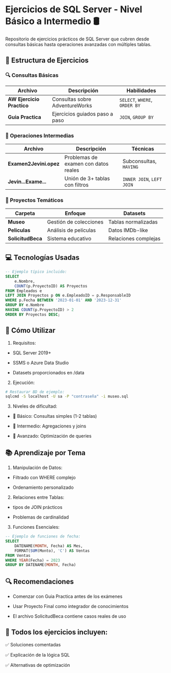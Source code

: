 # Ejercicios de SQL Server - Nivel Básico a Intermedio 🛢️

Repositorio de ejercicios prácticos de SQL Server que cubren desde consultas básicas hasta operaciones avanzadas con múltiples tablas.

## 📂 Estructura de Ejercicios

### 🔍 Consultas Básicas
| Archivo | Descripción | Habilidades |
|---------|-------------|-------------|
| **AW Ejercicio Practico** | Consultas sobre AdventureWorks | `SELECT`, `WHERE`, `ORDER BY` |
| **Guia Practica** | Ejercicios guiados paso a paso | `JOIN`, `GROUP BY` |

### 🧩 Operaciones Intermedias
| Archivo | Descripción | Técnicas |
|---------|-------------|----------|
| **Examen2Jevini.opez** | Problemas de examen con datos reales | Subconsultas, `HAVING` |
| **Jevin...Exame...** | Unión de 3+ tablas con filtros | `INNER JOIN`, `LEFT JOIN` |

### 🎯 Proyectos Temáticos
| Carpeta | Enfoque | Datasets |
|---------|---------|----------|
| **Museo** | Gestión de colecciones | Tablas normalizadas |
| **Peliculas** | Análisis de películas | Datos IMDb-like |
| **SolicitudBeca** | Sistema educativo | Relaciones complejas |

## 💻 Tecnologías Usadas
```sql
-- Ejemplo típico incluido:
SELECT 
    e.Nombre, 
    COUNT(p.ProyectoID) AS Proyectos
FROM Empleados e
LEFT JOIN Proyectos p ON e.EmpleadoID = p.ResponsableID
WHERE p.Fecha BETWEEN '2023-01-01' AND '2023-12-31'
GROUP BY e.Nombre
HAVING COUNT(p.ProyectoID) > 2
ORDER BY Proyectos DESC;
```
## 🚀 Cómo Utilizar
1. Requisitos:
  - SQL Server 2019+

  - SSMS o Azure Data Studio

  - Datasets proporcionados en /data

2. Ejecución:
```bash
# Restaurar BD de ejemplo:
sqlcmd -S localhost -U sa -P "contraseña" -i museo.sql
```
3. Niveles de dificultad:

  - 🌱 Básico: Consultas simples (1-2 tablas)

  - 🌿 Intermedio: Agregaciones y joins

  - 🌳 Avanzado: Optimización de queries

## 📚 Aprendizaje por Tema
1. Manipulación de Datos:

  - Filtrado con WHERE complejo

  - Ordenamiento personalizado

2. Relaciones entre Tablas:
  
  - tipos de JOIN prácticos

  - Problemas de cardinalidad

3. Funciones Esenciales:
```sql
-- Ejemplo de funciones de fecha:
SELECT 
    DATENAME(MONTH, Fecha) AS Mes,
    FORMAT(SUM(Monto), 'C') AS Ventas
FROM Ventas
WHERE YEAR(Fecha) = 2023
GROUP BY DATENAME(MONTH, Fecha)
```
## 🔍 Recomendaciones
  - Comenzar con Guia Practica antes de los exámenes

  - Usar Proyecto Final como integrador de conocimientos

  - El archivo SolicitudBeca contiene casos reales de uso

## 📌 Todos los ejercicios incluyen:

✅ Soluciones comentadas

✅ Explicación de la lógica SQL

✅ Alternativas de optimización
